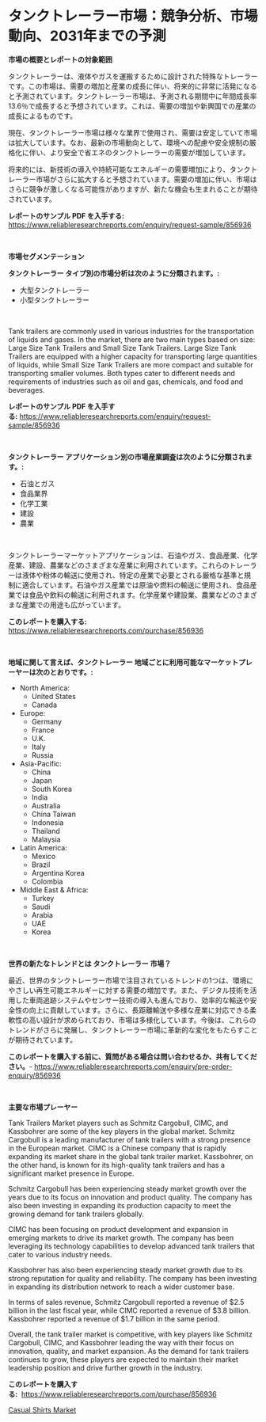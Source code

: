 <p><h1>タンクトレーラー市場：競争分析、市場動向、2031年までの予測</h1></p><p><strong>市場の概要とレポートの対象範囲</strong></p>
<p><p>タンクトレーラーは、液体やガスを運搬するために設計された特殊なトレーラーです。この市場は、需要の増加と産業の成長に伴い、将来的に非常に活発になると予測されています。タンクトレーラー市場は、予測される期間中に年間成長率13.6％で成長すると予想されています。これは、需要の増加や新興国での産業の成長によるものです。</p><p>現在、タンクトレーラー市場は様々な業界で使用され、需要は安定していて市場は拡大しています。なお、最新の市場動向として、環境への配慮や安全規制の厳格化に伴い、より安全で省エネのタンクトレーラーの需要が増加しています。</p><p>将来的には、新技術の導入や持続可能なエネルギーの需要増加により、タンクトレーラー市場がさらに拡大すると予想されています。需要の増加に伴い、市場はさらに競争が激しくなる可能性がありますが、新たな機会も生まれることが期待されています。</p></p>
<p><strong>レポートのサンプル PDF を入手する:</strong> <a href="https://www.reliableresearchreports.com/enquiry/request-sample/856936">https://www.reliableresearchreports.com/enquiry/request-sample/856936</a></p>
<p>&nbsp;</p>
<p><strong>市場セグメンテーション</strong></p>
<p><strong>タンクトレーラー タイプ別の市場分析は次のように分類されます。:</strong></p>
<p><ul><li>大型タンクトレーラー</li><li>小型タンクトレーラー</li></ul></p>
<p>&nbsp;</p>
<p><p>Tank trailers are commonly used in various industries for the transportation of liquids and gases. In the market, there are two main types based on size: Large Size Tank Trailers and Small Size Tank Trailers. Large Size Tank Trailers are equipped with a higher capacity for transporting large quantities of liquids, while Small Size Tank Trailers are more compact and suitable for transporting smaller volumes. Both types cater to different needs and requirements of industries such as oil and gas, chemicals, and food and beverages.</p></p>
<p><strong>レポートのサンプル PDF を入手する:</strong>&nbsp;<a href="https://www.reliableresearchreports.com/enquiry/request-sample/856936">https://www.reliableresearchreports.com/enquiry/request-sample/856936</a></p>
<p>&nbsp;</p>
<p><strong> タンクトレーラー アプリケーション別の市場産業調査は次のように分類されます。:</strong></p>
<p><ul><li>石油とガス</li><li>食品業界</li><li>化学工業</li><li>建設</li><li>農業</li></ul></p>
<p>&nbsp;</p>
<p><p>タンクトレーラーマーケットアプリケーションは、石油やガス、食品産業、化学産業、建設、農業などのさまざまな産業に利用されています。これらのトレーラーは液体や粉体の輸送に使用され、特定の産業で必要とされる厳格な基準と規制に適合しています。石油やガス産業では原油や燃料の輸送に使用され、食品産業では食品や飲料の輸送に利用されます。化学産業や建設業、農業などのさまざまな産業での用途も広がっています。</p></p>
<p><strong>このレポートを購入する:</strong>&nbsp; <a href="https://www.reliableresearchreports.com/purchase/856936">https://www.reliableresearchreports.com/purchase/856936</a></p>
<p>&nbsp;</p>
<p><strong>地域に関して言えば、タンクトレーラー 地域ごとに利用可能なマーケットプレーヤーは次のとおりです。:</strong></p>
<p><ul>
    <li>
        North America:
        <ul>
            <li>United States</li>
            <li>Canada</li>
        </ul>
    </li>
    <li>
        Europe:
        <ul>
            <li>Germany</li>
            <li>France</li>
            <li>U.K.</li>
            <li>Italy</li>
            <li>Russia</li>
        </ul>
    </li>
    <li>
        Asia-Pacific:
        <ul>
            <li>China</li>
            <li>Japan</li>
            <li>South Korea</li>
            <li>India</li>
            <li>Australia</li>
            <li>China Taiwan</li>
            <li>Indonesia</li>
            <li>Thailand</li>
            <li>Malaysia</li>
        </ul>
    </li>
    <li>
        Latin America:
        <ul>
            <li>Mexico</li>
            <li>Brazil</li>
            <li>Argentina Korea</li>
            <li>Colombia</li>
        </ul>
    </li>
    <li>
        Middle East & Africa:
        <ul>
            <li>Turkey</li>
            <li>Saudi</li>
            <li>Arabia</li>
            <li>UAE</li>
            <li>Korea</li>
        </ul>
    </li>
    </ul></p>
<p>&nbsp;</p>
<p><strong>世界の新たなトレンドとは タンクトレーラー 市場？</strong></p>
<p><p>最近、世界のタンクトレーラー市場で注目されているトレンドの1つは、環境にやさしい再生可能エネルギーに対する需要の増加です。また、デジタル技術を活用した車両追跡システムやセンサー技術の導入も進んでおり、効率的な輸送や安全性の向上に貢献しています。さらに、長距離輸送や多様な産業に対応できる柔軟性の高い設計が求められており、市場は多様化しています。今後は、これらのトレンドがさらに発展し、タンクトレーラー市場に革新的な変化をもたらすことが期待されています。</p></p>
<p><strong>このレポートを購入する前に、質問がある場合は問い合わせるか、共有してください。</strong>- <a href="https://www.reliableresearchreports.com/enquiry/pre-order-enquiry/856936">https://www.reliableresearchreports.com/enquiry/pre-order-enquiry/856936</a></p>
<p>&nbsp;</p>
<p><strong>主要な市場プレーヤー</strong></p>
<p><p>Tank Trailers Market players such as Schmitz Cargobull, CIMC, and Kassbohrer are some of the key players in the global market. Schmitz Cargobull is a leading manufacturer of tank trailers with a strong presence in the European market. CIMC is a Chinese company that is rapidly expanding its market share in the global tank trailer market. Kassbohrer, on the other hand, is known for its high-quality tank trailers and has a significant market presence in Europe.</p><p>Schmitz Cargobull has been experiencing steady market growth over the years due to its focus on innovation and product quality. The company has also been investing in expanding its production capacity to meet the growing demand for tank trailers globally.</p><p>CIMC has been focusing on product development and expansion in emerging markets to drive its market growth. The company has been leveraging its technology capabilities to develop advanced tank trailers that cater to various industry needs.</p><p>Kassbohrer has also been experiencing steady market growth due to its strong reputation for quality and reliability. The company has been investing in expanding its distribution network to reach a wider customer base.</p><p>In terms of sales revenue, Schmitz Cargobull reported a revenue of $2.5 billion in the last fiscal year, while CIMC reported a revenue of $3.8 billion. Kassbohrer reported a revenue of $1.7 billion in the same period.</p><p>Overall, the tank trailer market is competitive, with key players like Schmitz Cargobull, CIMC, and Kassbohrer leading the way with their focus on innovation, quality, and market expansion. As the demand for tank trailers continues to grow, these players are expected to maintain their market leadership position and drive further growth in the industry.</p></p>
<p><strong>このレポートを購入する:</strong>&nbsp;&nbsp;<a href="https://www.reliableresearchreports.com/purchase/856936">https://www.reliableresearchreports.com/purchase/856936</a></p>
<p><p><a href="https://github.com/johnbach50/Market-Research-Report-List-2/blob/main/casual-shirts-market.md">Casual Shirts Market</a></p></p>